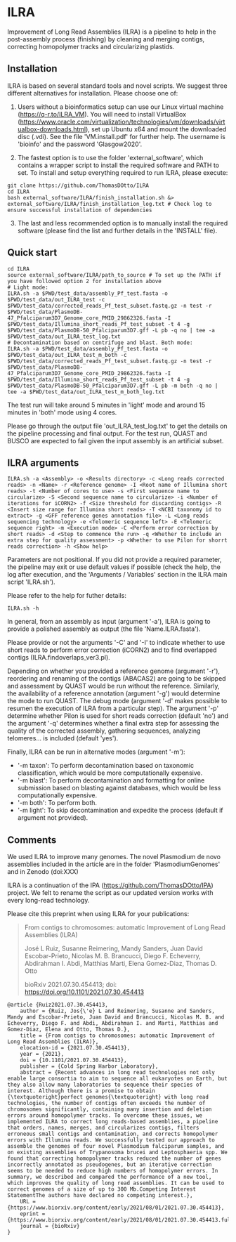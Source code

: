 # ILRA
Improvement of Long Read Assemblies (ILRA) is a pipeline to help in the post-assembly process (finishing) by cleaning and merging contigs, correcting homopolymer tracks and circularizing plastids. 

## Installation
ILRA is based on several standard tools and novel scripts. We suggest three different alternatives for installation. Please choose one of:


1) Users without a bioinformatics setup can use our Linux virtual machine (https://q-r.to/ILRA_VM). You will need to install VirtualBox (https://www.oracle.com/virtualization/technologies/vm/downloads/virtualbox-downloads.html), set up Ubuntu x64 and mount the downloaded disc (.vdi). See the file 'VM.install.pdf' for further help. The username is 'bioinfo' and the password 'Glasgow2020'.



2) The fastest option is to use the folder 'external_software', which contains a wrapper script to install the required software and PATH to set. To install and setup everything required to run ILRA, please execute:
```
git clone https://github.com/ThomasDOtto/ILRA
cd ILRA
bash external_software/ILRA/finish_installation.sh &> external_software/ILRA/finish_installation_log.txt # Check log to ensure successful installation of dependencies
```



3) The last and less recommended option is to manually install the required software (please find the list and further details in the 'INSTALL' file).



## Quick start
```
cd ILRA
source external_software/ILRA/path_to_source # To set up the PATH if you have followed option 2 for installation above
# Light mode:
ILRA.sh -a $PWD/test_data/assembly_Pf_test.fasta -o $PWD/test_data/out_ILRA_test -c $PWD/test_data/corrected_reads_Pf_test_subset.fastq.gz -n test -r $PWD/test_data/PlasmoDB-47_Pfalciparum3D7_Genome_core_PMID_29862326.fasta -I $PWD/test_data/Illumina_short_reads_Pf_test_subset -t 4 -g $PWD/test_data/PlasmoDB-50_Pfalciparum3D7.gff -L pb -q no | tee -a $PWD/test_data/out_ILRA_test_log.txt
# Decontamination based on centrifuge and blast. Both mode:
ILRA.sh -a $PWD/test_data/assembly_Pf_test.fasta -o $PWD/test_data/out_ILRA_test_m_both -c $PWD/test_data/corrected_reads_Pf_test_subset.fastq.gz -n test -r $PWD/test_data/PlasmoDB-47_Pfalciparum3D7_Genome_core_PMID_29862326.fasta -I $PWD/test_data/Illumina_short_reads_Pf_test_subset -t 4 -g $PWD/test_data/PlasmoDB-50_Pfalciparum3D7.gff -L pb -m both -q no | tee -a $PWD/test_data/out_ILRA_test_m_both_log.txt
```
The test run will take around 5 minutes in 'light' mode and around 15 minutes in 'both' mode using 4 cores.

Please go through the output file 'out_ILRA_test_log.txt' to get the details on the pipeline processing and final output. For the test run, QUAST and BUSCO are expected to fail given the input assembly is an artificial subset.



## ILRA arguments
```
ILRA.sh -a <Assembly> -o <Results directory> -c <Long reads corrected reads> -n <Name> -r <Reference genome> -I <Root name of Illumina short reads> -t <Number of cores to use> -s <First sequence name to circularize> -S <Second sequence name to circularize> -i <Number of iterations for iCORN2> -f <Size threshold for discarding contigs> -R <Insert size range for Illumina short reads> -T <NCBI taxonomy id to extract> -g <GFF reference genes annotation file> -L <Long reads sequencing technology> -e <Telomeric sequence left> -E <Telomeric sequence right> -m <Execution mode> -C <Perform error correction by short reads> -d <Step to commence the run> -q <Whether to include an extra step for quality assessment> -p <Whether to use Pilon for shorrt reads correction> -h <Show help>
```
Parameters are not positional. If you did not provide a required parameter, the pipeline may exit or use default values if possible (check the help, the log after execution, and the 'Arguments / Variables' section in the ILRA main script 'ILRA.sh').

Please refer to the help for futher details:
```
ILRA.sh -h
```
In general, from an assembly as input (argument '-a'), ILRA is going to provide a polished assembly as output (the file 'Name.ILRA.fasta').

Please provide or not the arguments '-C' and '-I' to indicate whether to use short reads to perform error correction (iCORN2) and to find overlapped contigs (ILRA.findoverlaps_ver3.pl).

Depending on whether you provided a reference genome (argument '-r'), reordering and renaming of the contigs (ABACAS2) are going to be skipped and assessment by QUAST would be run without the reference. Similarly, the availability of a reference annotation (argument '-g') would determine the mode to run QUAST. The debug mode (argument '-d' makes possible to resumen the execution of ILRA from a particular step). The argument '-p' determine whether Pilon is used for short reads correction (default 'no') and the argument '-q' determines whether a final extra step for assessing the quality of the corrected assembly, gathering sequences, analyzing telomeres... is included (default 'yes').

Finally, ILRA can be run in alternative modes (argument '-m'): 
* '-m taxon': To perform decontamination based on taxonomic classification, which would be more computationally expensive.
* '-m blast': To perform decontamination and formatting for online submission based on blasting against databases, which would be less computationally expensive.
* '-m both': To perform both. 
* '-m light': To skip decontamination and expedite the process (default if argument not provided).



## Comments
We used ILRA to improve many genomes. The novel Plasmodium de novo assemblies included in the article are in the folder 'PlasmodiumGenomes' and in Zenodo (doi:XXX)

ILRA is a continuation of the IPA (https://github.com/ThomasDOtto/IPA) project. We felt to rename the script as our updated version works with every long-read technology.
  
Please cite this preprint when using ILRA for your publications:

> From contigs to chromosomes: automatic Improvement of Long Read Assemblies (ILRA)
> 
> José L Ruiz, Susanne Reimering, Mandy Sanders, Juan David Escobar-Prieto, Nicolas M. B. Brancucci, Diego F. Echeverry, Abdirahman I. Abdi, Matthias Marti, Elena Gomez-Diaz, Thomas D. Otto
> 
> bioRxiv 2021.07.30.454413; doi: https://doi.org/10.1101/2021.07.30.454413
```
@article {Ruiz2021.07.30.454413,
	author = {Ruiz, Jos{\'e} L and Reimering, Susanne and Sanders, Mandy and Escobar-Prieto, Juan David and Brancucci, Nicolas M. B. and Echeverry, Diego F. and Abdi, Abdirahman I. and Marti, Matthias and Gomez-Diaz, Elena and Otto, Thomas D.},
	title = {From contigs to chromosomes: automatic Improvement of Long Read Assemblies (ILRA)},
	elocation-id = {2021.07.30.454413},
	year = {2021},
	doi = {10.1101/2021.07.30.454413},
	publisher = {Cold Spring Harbor Laboratory},
	abstract = {Recent advances in long read technologies not only enable large consortia to aim to sequence all eukaryotes on Earth, but they also allow many laboratories to sequence their species of interest. Although there is a promise to obtain {\textquoteright}perfect genomes{\textquoteright} with long read technologies, the number of contigs often exceeds the number of chromosomes significantly, containing many insertion and deletion errors around homopolymer tracks. To overcome these issues, we implemented ILRA to correct long reads-based assemblies, a pipeline that orders, names, merges, and circularizes contigs, filters erroneous small contigs and contamination, and corrects homopolymer errors with Illumina reads. We successfully tested our approach to assemble the genomes of four novel Plasmodium falciparum samples, and on existing assemblies of Trypanosoma brucei and Leptosphaeria spp. We found that correcting homopolymer tracks reduced the number of genes incorrectly annotated as pseudogenes, but an iterative correction seems to be needed to reduce high numbers of homopolymer errors. In summary, we described and compared the performance of a new tool, which improves the quality of long read assemblies. It can be used to correct genomes of a size of up to 300 Mb.Competing Interest StatementThe authors have declared no competing interest.},
	URL = {https://www.biorxiv.org/content/early/2021/08/01/2021.07.30.454413},
	eprint = {https://www.biorxiv.org/content/early/2021/08/01/2021.07.30.454413.full.pdf},
	journal = {bioRxiv}
}
```


